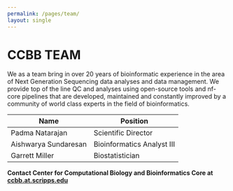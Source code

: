 ```yaml
---
permalink: /pages/team/
layout: single
---
```


# CCBB TEAM

We as a team bring in over 20 years of bioinformatic experience in the area of Next Generation Sequencing data analyses and data management. We provide top of the line QC and analyses using open-source tools and nf-core pipelines that are developed, maintained and constantly improved by a community of world class experts in the field of bioinformatics.

| Name                 | Position                |
|----------------------|-------------------------|
| Padma Natarajan      | Scientific Director     |
| Aishwarya Sundaresan | Bioinformatics Analyst III |
| Garrett Miller       | Biostatistician         |

**Contact Center for Computational Biology and Bioinformatics Core at [ccbb.at.scripps.edu](ccbb.at.scripps.edu)**
